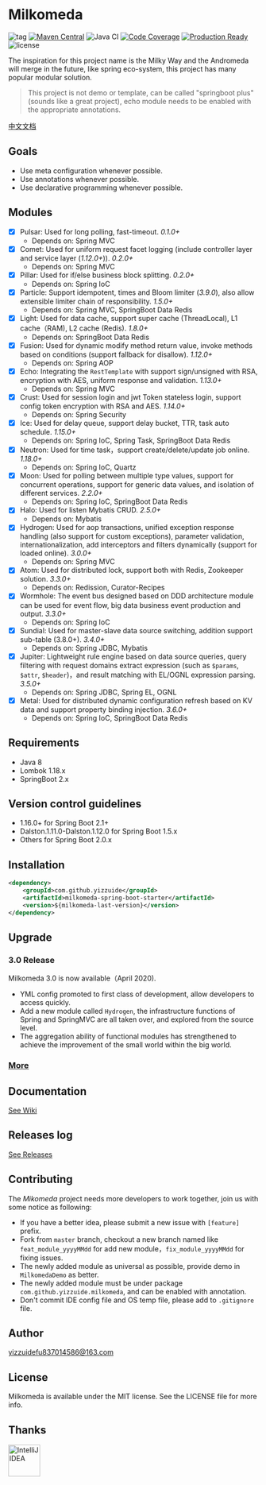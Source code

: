 # Milkomeda
![tag](https://img.shields.io/github/tag/yizzuide/Milkomeda.svg) [![Maven Central](https://img.shields.io/maven-central/v/com.github.yizzuide/milkomeda-spring-boot-starter)](https://search.maven.org/search?q=g:com.github.yizzuide%20AND%20a:milkomeda-spring-boot-starter) ![Java CI](https://github.com/yizzuide/Milkomeda/workflows/Java%20CI/badge.svg?branch=master) [![Code Coverage](https://codecov.io/gh/yizzuide/Milkomeda/branch/master/graph/badge.svg)](https://codecov.io/gh/yizzuide/Milkomeda/branch/master) [![Production Ready](https://img.shields.io/badge/production-ready-blue.svg)](https://github.com/yizzuide/Milkomeda) ![license](https://img.shields.io/github/license/yizzuide/Milkomeda.svg)

The inspiration for this project name is the Milky Way and the Andromeda will merge in the future, like spring eco-system, this project has many popular modular solution. 

> This project is not demo or template, can be called "springboot plus" (sounds like a great project), echo module needs to be enabled with the appropriate annotations.

[中文文档](https://github.com/yizzuide/Milkomeda/blob/master/README_zh-CN.md)

## Goals
- Use meta configuration whenever possible.
- Use annotations whenever possible.
- Use declarative programming whenever possible.

## Modules
- [x] Pulsar: Used for long polling, fast-timeout. *0.1.0+*
   * Depends on: Spring MVC
- [x] Comet: Used for uniform request facet logging (include controller layer and service layer (*1.12.0+*)). *0.2.0+*
   * Depends on: Spring MVC
- [x] Pillar: Used for if/else business block splitting. *0.2.0+*
   * Depends on: Spring IoC
- [x] Particle: Support idempotent, times and Bloom limiter (*3.9.0*), also allow extensible limiter chain of responsibility. *1.5.0+*
   * Depends on: Spring MVC, SpringBoot Data Redis
- [x] Light: Used for data cache, support super cache (ThreadLocal), L1 cache（RAM), L2 cache (Redis). *1.8.0+*
   * Depends on: SpringBoot Data Redis
- [x] Fusion: Used for dynamic modify method return value, invoke methods based on conditions (support fallback for disallow). *1.12.0+*
   * Depends on: Spring AOP
- [x] Echo: Integrating the `RestTemplate` with support sign/unsigned with RSA, encryption with AES, uniform response and validation. *1.13.0+*
   * Depends on: Spring MVC
- [x] Crust: Used for session login and jwt Token stateless login, support config token encryption with RSA and AES. *1.14.0+*
   * Depends on: Spring Security
- [x] Ice: Used for delay queue, support delay bucket, TTR, task auto schedule. *1.15.0+*
   * Depends on: Spring IoC, Spring Task, SpringBoot Data Redis
- [x] Neutron: Used for time task，support create/delete/update job online. *1.18.0+*
   * Depends on: Spring IoC, Quartz
- [x] Moon: Used for polling between multiple type values, support for concurrent operations, support for generic data values, and isolation of different services. *2.2.0+*
  * Depends on: Spring IoC, SpringBoot Data Redis
- [x] Halo: Used for listen Mybatis CRUD. *2.5.0+*
  * Depends on: Mybatis
- [x] Hydrogen: Used for aop transactions, unified exception response handling (also support for custom exceptions), parameter validation, internationalization, add interceptors and filters dynamically (support for loaded online). *3.0.0+*
  * Depends on: Spring MVC
- [x] Atom: Used for distributed lock, support both with Redis, Zookeeper solution. *3.3.0+*
  * Depends on: Redission, Curator-Recipes
- [x] Wormhole: The event bus designed based on DDD architecture module can be used for event flow, big data business event production and output. *3.3.0+*
  * Depends on: Spring IoC
- [x] Sundial: Used for master-slave data source switching, addition support sub-table (3.8.0+). *3.4.0+*
  * Depends on: Spring JDBC, Mybatis
- [x] Jupiter: Lightweight rule engine based on data source queries, query filtering with request domains extract expression (such as `$params`, `$attr`, `$header`)，and result matching with EL/OGNL expression parsing. *3.5.0+*
  * Depends on: Spring JDBC, Spring EL, OGNL
- [x] Metal: Used for distributed dynamic configuration refresh based on KV data and support property binding injection. *3.6.0+*
  * Depends on: Spring IoC, SpringBoot Data Redis
    
## Requirements
* Java 8
* Lombok 1.18.x
* SpringBoot 2.x

## Version control guidelines
- 1.16.0+ for Spring Boot 2.1+
- Dalston.1.11.0-Dalston.1.12.0 for Spring Boot 1.5.x
- Others for Spring Boot 2.0.x

## Installation
```xml
<dependency>
    <groupId>com.github.yizzuide</groupId>
    <artifactId>milkomeda-spring-boot-starter</artifactId>
    <version>${milkomeda-last-version}</version>
</dependency>
```

## Upgrade
### 3.0 Release
Milkomeda 3.0 is now available（April 2020). 

- YML config promoted to first class of development, allow developers to access quickly.
- Add a new module called `Hydrogen`, the infrastructure functions of Spring and SpringMVC are all taken over, and explored from the source level.
- The aggregation ability of functional modules has strengthened to achieve the improvement of the small world within the big world.

### [More](https://github.com/yizzuide/Milkomeda/wiki/Upgrade-Guide)

## Documentation
[See Wiki](https://github.com/yizzuide/Milkomeda/wiki)

## Releases log
[See Releases](https://github.com/yizzuide/Milkomeda/releases)

## Contributing
The *Mikomeda* project needs more developers to work together, join us with some notice as following:

- If you have a better idea, please submit a new issue with `[feature]` prefix.
- Fork from `master` branch, checkout a new branch named like `feat_module_yyyyMMdd` for add new module，`fix_module_yyyyMMdd` for fixing issues.
- The newly added module as universal as possible, provide demo in `MilkomedaDemo` as better.
- The newly added module must be under package `com.github.yizzuide.milkomeda`, and can be enabled with annotation.
- Don't commit IDE config file and OS temp file, please add to `.gitignore` file.

## Author
yizzuidefu837014586@163.com

## License
Milkomeda is available under the MIT license. See the LICENSE file for more info.

## Thanks
<a href="https://www.jetbrains.com/idea/" target="_blank">
  <img width="64px" src="./logo/idea.png" alt="IntelliJ IDEA">
</a>

